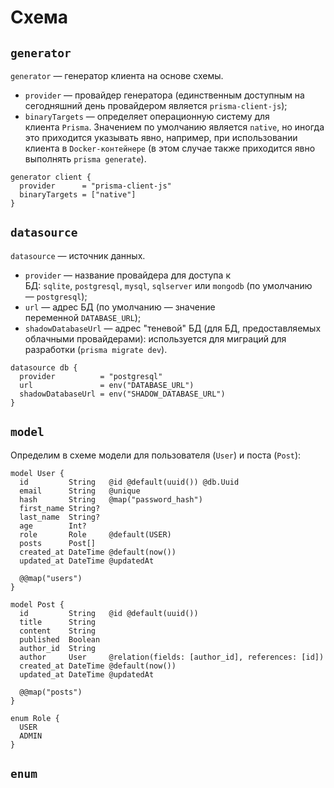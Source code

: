 # Схема

## `generator`

`generator` — генератор клиента на основе схемы.

- `provider` — провайдер генератора (единственным доступным на сегодняшний день провайдером является `prisma-client-js`);
- `binaryTargets` — определяет операционную систему для клиента `Prisma`. Значением по умолчанию является `native`, но иногда это приходится указывать явно, например, при использовании клиента в `Docker-контейнере` (в этом случае также приходится явно выполнять `prisma generate`).

```prisma
generator client {
  provider      = "prisma-client-js"
  binaryTargets = ["native"]
}
```

## `datasource`

`datasource` — источник данных.

- `provider` — название провайдера для доступа к БД: `sqlite`, `postgresql`, `mysql`, `sqlserver` или `mongodb` (по умолчанию — `postgresql`);
- `url` — адрес БД (по умолчанию — значение переменной `DATABASE_URL`);
- `shadowDatabaseUrl` — адрес "теневой" БД (для БД, предоставляемых облачными провайдерами): используется для миграций для разработки (`prisma migrate dev`).

```prisma
datasource db {
  provider          = "postgresql"
  url               = env("DATABASE_URL")
  shadowDatabaseUrl = env("SHADOW_DATABASE_URL")
}
```

## `model`

Определим в схеме модели для пользователя (`User`) и поста (`Post`):

```
model User {
  id         String   @id @default(uuid()) @db.Uuid
  email      String   @unique
  hash       String   @map("password_hash")
  first_name String?
  last_name  String?
  age        Int?
  role       Role     @default(USER)
  posts      Post[]
  created_at DateTime @default(now())
  updated_at DateTime @updatedAt

  @@map("users")
}

model Post {
  id         String   @id @default(uuid())
  title      String
  content    String
  published  Boolean
  author_id  String
  author     User     @relation(fields: [author_id], references: [id])
  created_at DateTime @default(now())
  updated_at DateTime @updatedAt

  @@map("posts")
}

enum Role {
  USER
  ADMIN
}
```

## `enum`

